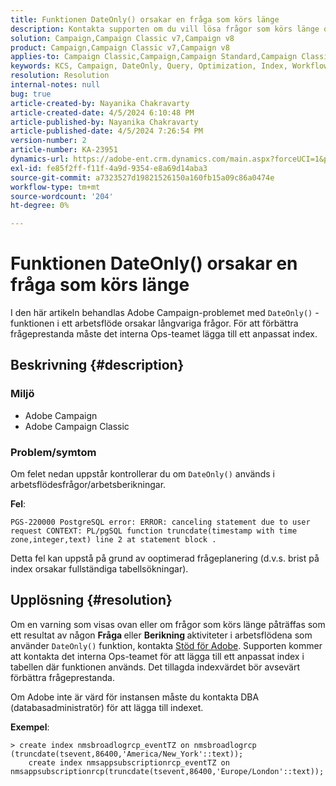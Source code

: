```yaml
---
title: Funktionen DateOnly() orsakar en fråga som körs länge
description: Kontakta supporten om du vill lösa frågor som körs länge och som orsakas av funktionen DateOnly(). Internt Ops-team måste lägga till ett anpassat index.
solution: Campaign,Campaign Classic v7,Campaign v8
product: Campaign,Campaign Classic v7,Campaign v8
applies-to: Campaign Classic,Campaign,Campaign Standard,Campaign Classic v7,Campaign v8
keywords: KCS, Campaign, DateOnly, Query, Optimization, Index, Workflow
resolution: Resolution
internal-notes: null
bug: true
article-created-by: Nayanika Chakravarty
article-created-date: 4/5/2024 6:10:48 PM
article-published-by: Nayanika Chakravarty
article-published-date: 4/5/2024 7:26:54 PM
version-number: 2
article-number: KA-23951
dynamics-url: https://adobe-ent.crm.dynamics.com/main.aspx?forceUCI=1&pagetype=entityrecord&etn=knowledgearticle&id=cd1ce2ce-77f3-ee11-904c-6045bd006704
exl-id: fe85f2ff-f11f-4a9d-9354-e8a69d14aba3
source-git-commit: a7323527d19821526150a160fb15a09c86a0474e
workflow-type: tm+mt
source-wordcount: '204'
ht-degree: 0%

---
```


# Funktionen DateOnly() orsakar en fråga som körs länge


I den här artikeln behandlas Adobe Campaign-problemet med `DateOnly()` -funktionen i ett arbetsflöde orsakar långvariga frågor. För att förbättra frågeprestanda måste det interna Ops-teamet lägga till ett anpassat index.

## Beskrivning {#description}


### Miljö

- Adobe Campaign
- Adobe Campaign Classic


### Problem/symtom

Om felet nedan uppstår kontrollerar du om `DateOnly()` används i arbetsflödesfrågor/arbetsberikningar.

<b>Fel</b>:


```
PGS-220000 PostgreSQL error: ERROR: canceling statement due to user request CONTEXT: PL/pgSQL function truncdate(timestamp with time zone,integer,text) line 2 at statement block .
```


Detta fel kan uppstå på grund av ooptimerad frågeplanering (d.v.s. brist på index orsakar fullständiga tabellsökningar).


## Upplösning {#resolution}


Om en varning som visas ovan eller om frågor som körs länge påträffas som ett resultat av någon <b>Fråga </b>eller <b>Berikning </b>aktiviteter i arbetsflödena som använder `DateOnly()` funktion, kontakta [Stöd för Adobe](https://experienceleague.adobe.com/en/docs/campaign-classic/using/getting-started/support#support). Supporten kommer att kontakta det interna Ops-teamet för att lägga till ett anpassat index i tabellen där funktionen används. Det tillagda indexvärdet bör avsevärt förbättra frågeprestanda.

Om Adobe inte är värd för instansen måste du kontakta DBA (databasadministratör) för att lägga till indexet.

<b>Exempel</b>:


```
> create index nmsbroadlogrcp_eventTZ on nmsbroadlogrcp (truncdate(tsevent,86400,'America/New_York'::text));
    create index nmsappsubscriptionrcp_eventTZ on nmsappsubscriptionrcp(truncdate(tsevent,86400,'Europe/London'::text));
```
